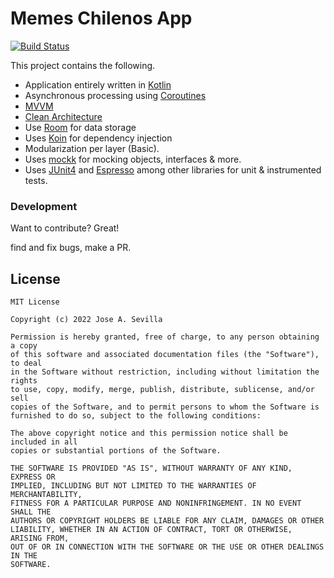 # Memes Chilenos App

[![Build Status](https://travis-ci.org/joemccann/dillinger.svg?branch=master)](https://travis-ci.org/joemccann/dillinger)

This project contains the following.

  - Application entirely written in [Kotlin](https://kotlinlang.org)
  - Asynchronous processing using [Coroutines](https://kotlin.github.io/kotlinx.coroutines/)
  - [MVVM]
  - [Clean Architecture]
  - Use [Room](https://developer.android.com/training/data-storage/room) for data storage
  - Uses [Koin](https://github.com/InsertKoinIO/koin) for dependency injection
  - Modularization per layer (Basic).
  - Uses [mockk](https://github.com/mockk/mockk) for mocking objects, interfaces & more.
  - Uses [JUnit4](https://developer.android.com/training/testing/junit-rules) and [Espresso](https://developer.android.com/training/testing/espresso) among other libraries for unit & instrumented tests.

### Development

Want to contribute? Great!

find and fix bugs, make a PR.

License
----
```
MIT License

Copyright (c) 2022 Jose A. Sevilla

Permission is hereby granted, free of charge, to any person obtaining a copy
of this software and associated documentation files (the "Software"), to deal
in the Software without restriction, including without limitation the rights
to use, copy, modify, merge, publish, distribute, sublicense, and/or sell
copies of the Software, and to permit persons to whom the Software is
furnished to do so, subject to the following conditions:

The above copyright notice and this permission notice shall be included in all
copies or substantial portions of the Software.

THE SOFTWARE IS PROVIDED "AS IS", WITHOUT WARRANTY OF ANY KIND, EXPRESS OR
IMPLIED, INCLUDING BUT NOT LIMITED TO THE WARRANTIES OF MERCHANTABILITY,
FITNESS FOR A PARTICULAR PURPOSE AND NONINFRINGEMENT. IN NO EVENT SHALL THE
AUTHORS OR COPYRIGHT HOLDERS BE LIABLE FOR ANY CLAIM, DAMAGES OR OTHER
LIABILITY, WHETHER IN AN ACTION OF CONTRACT, TORT OR OTHERWISE, ARISING FROM,
OUT OF OR IN CONNECTION WITH THE SOFTWARE OR THE USE OR OTHER DEALINGS IN THE
SOFTWARE.
```
   [Kotlin Coroutines]: <https://kotlinlang.org/docs/reference/coroutines-overview.html>
   [MVVM]: <https://developer.android.com/jetpack/docs/guide>
   [Clean Architecture]: <https://proandroiddev.com/clean-architecture-data-flow-dependency-rule-615ffdd79e29>

